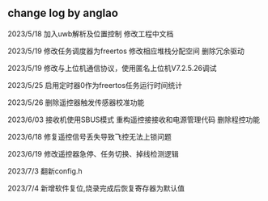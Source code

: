 ## change log by anglao

2023/5/18 加入uwb解析及位置控制 修改工程中文档

2023/5/19 修改任务调度器为freertos 修改相应堆栈分配空间 删除冗余驱动

2023/5/19 修改与上位机通信协议，使用匿名上位机V7.2.5.26调试

2023/5/25 启用定时器0作为freertos任务运行时间统计

2023/5/26 删除遥控器触发传感器校准功能

2023/6/03 接收机使用SBUS模式
		  重构遥控接接收和电源管理代码
		  删除程控功能
		  
2023/6/18 修复遥控信号丢失导致飞控无法上锁问题

2023/6/19 修改遥控器急停、任务切换、掉线检测逻辑

2023/7/3  翻新config.h


2023/7/4  新增软件复位,烧录完成后恢复寄存器为默认值